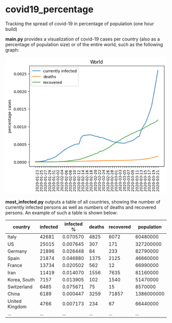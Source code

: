 # covid19_percentage
Tracking the spread of covid-19 in percentage of population (one hour build)

**main.py** provides a visualization of covid-19 cases per country (also as a percentage of population size) or of the 
entire world, such as the following graph:

![covid-19 statistics of the World](World.png "covid-19 in the World")

**most_infected.py** outputs a table of all countries, showing the number of currently infected persons as well as
numbers of deaths and recovered persons. An example of such a table is shown below:

|country                         |infected|infected %            |deaths|recovered|population|
|--------------------------------|--------|----------------------|------|---------|----------|
|Italy                           |42681   |0.070570              |4825  |6072     |60480000  |
|US                              |25015   |0.007645              |307   |171      |327200000 |
|Germany                         |21896   |0.026448              |84    |233      |82790000  |
|Spain                           |21874   |0.046880              |1375  |2125     |46660000  |
|France                          |13734   |0.020502              |562   |12       |66990000  |
|Iran                            |11419   |0.014070              |1556  |7635     |81160000  |
|Korea, South                    |7157    |0.013905              |102   |1540     |51470000  |
|Switzerland                     |6485    |0.075671              |75    |15       |8570000   |
|China                           |6189    |0.000447              |3259  |71857    |1386000000|
|United Kingdom                  |4766    |0.007173              |234   |67       |66440000  |
|...                             |...     |...                   |...   |...      |...       |
